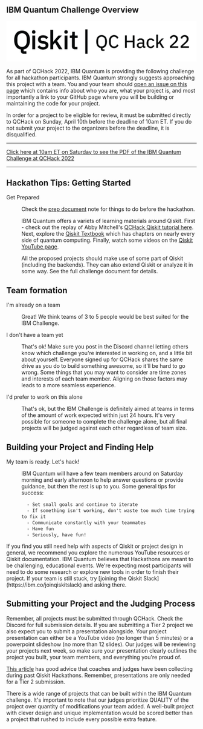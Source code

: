 ## IBM Quantum Challenge Overview

![logo image](wordmark-02.png)

As part of QCHack 2022, IBM Quantum is providing the following challenge for all hackathon participants. IBM Quantum strongly suggests approaching this project with a team. You and your team should [open an issue on this page](https://github.com/qiskit-community/QCHack-2022/issues/new/choose) which contains info about who you are, what your project is, and most importantly a link to your GitHub page where you will be building or maintaining the code for your project. 

In order for a project to be eligible for review, it must be submitted directly to QCHack on Sunday, April 10th before the deadline of 10am ET. If you do not submit your project to the organizers before the deadline, it is disqualified. 


------

[Click here at 10am ET on Saturday to see the PDF of the IBM Quantum Challenge at QCHack 2022](https://github.com/qiskit-community/QCHack-2022/blob/master/QCHack%20IBM%20Challenge%202022.pdf)

------

## Hackathon Tips: Getting Started

<dl>
    <dt>Get Prepared</dt>
    
<dd>
    
Check the [prep document](prepdoc.md) note for things to do before the hackathon.
    
        
IBM Quantum offers a variets of learning materials around Qiskit. First - check out the replay of Abby Mitchell's [QCHack Qiskit tutorial here](https://www.twitch.tv/videos/1448227260). Next, explore the [Qiskit Textbook](https://qiskit.org/textbook-beta/) which has chapters on nearly every side of quantum computing. Finally, watch some videos on the [Qiskit YouTube page](https://www.youtube.com/c/qiskit). 

All the proposed projects should make use of some part of Qiskit (including the backends). They can also extend Qiskit or analyze it in some way. See the full challenge document for details.

</dd></dl>

## Team formation

<dl>
    <dt name="participate">I'm already on a team</dt>
    <dd>

 Great! We think teams of 3 to 5 people would be best suited for the IBM Challenge.
        
</dd>
    <dt name="reassign">I don't have a team yet</dt>
    <dd>

That's ok! Make sure you post in the Discord channel letting others know which challenge you're interested in working on, and a little bit about yourself. Everyone signed up for QCHack shares the same drive as you do to build something awesome, so it'll be hard to go wrong. Some things that you may want to consider are time zones and interests of each team member. Aligning on those factors may leads to a more seamless experience.

</dd>
   <dt name="nothing">I'd prefer to work on this alone</dt>
<dd>

That's ok, but the IBM Challenge is definitely aimed at teams in terms of the amount of work expected within just 24 hours. It's very possible for someone to complete the challenge alone, but all final projects will be judged against each other regardless of team size. 

</dl>

## Building your Project and Finding Help

<dl>
  <dt name="ready">My team is ready. Let's hack!</dt>  
  <dd>
      
IBM Quantum will have a few team members around on Saturday morning and early afternoon to help answer questions or provide guidance, but then the rest is up to you. Some general tips for success:
      
      - Set small goals and continue to iterate
      - If something isn't working, don't waste too much time trying to fix it
      - Communicate constantly with your teammates 
      - Have fun
      - Seriously, have fun! 

</dd>
If you find you still need help with aspects of Qiskit or project design in general, we recommend you explore the numerous YouTube resources or Qiskit documentation. IBM Quantum believes that Hackathons are meant to be challenging, educational events. We're expecting most participants will need to do some research or explore new tools in order to finish their project. If your team is still stuck, try [joining the Qiskit Slack](https://ibm.co/joinqiskitslack) and asking there. 
    
</dl>

## Submitting your Project and the Judging Process

Remember, all projects must be submitted through QCHack. Check the Discord for full submission details. If you are submitting a Tier 2 project we also expect you to submit a presentation alongside. Your project presentation can either be a YouTube video (no longer than 5 minutes) or a powerpoint slideshow (no more than 12 slides). Our judges will be reviewing your projects next week, so make sure your presentation clearly outlines the project you built, your team members, and everything you're proud of. 

[This article](https://medium.com/qiskit/6-tips-for-an-amazing-qiskit-hackathon-presentation-e6cea20ce3b3) has good advice that coaches and judges have been collecting during past Qiskit Hackathons. Remember, presentations are only needed for a Tier 2 submission.

There is a wide range of projects that can be built within the IBM Quantum challenge. It's important to note that our judges prioritize QUALITY of the project over quantity of modifications your team added. A well-built project with clever design and unique implementation would be scored better than a project that rushed to include every possible extra feature.

